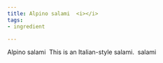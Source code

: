 ```yaml
---
title: Alpino salami  <i></i>
tags:
- ingredient

---
```

Alpino salami  This is an Italian-style salami.   salami
